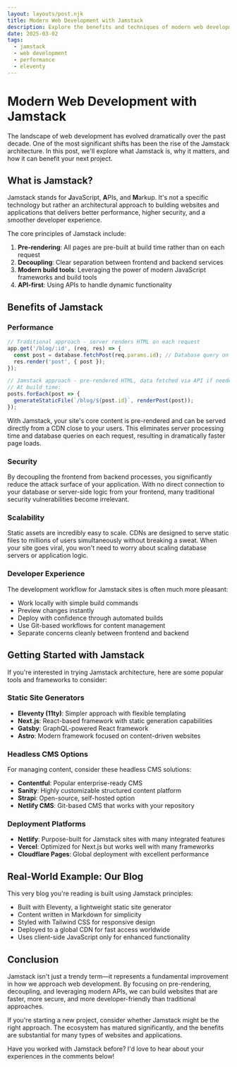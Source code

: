 ```yaml
---
layout: layouts/post.njk
title: Modern Web Development with Jamstack
description: Explore the benefits and techniques of modern web development using the Jamstack architecture
date: 2025-03-02
tags:
  - jamstack
  - web development
  - performance
  - eleventy
---
```


# Modern Web Development with Jamstack

The landscape of web development has evolved dramatically over the past decade. One of the most significant shifts has been the rise of the Jamstack architecture. In this post, we'll explore what Jamstack is, why it matters, and how it can benefit your next project.

## What is Jamstack?

Jamstack stands for **J**avaScript, **A**PIs, and **M**arkup. It's not a specific technology but rather an architectural approach to building websites and applications that delivers better performance, higher security, and a smoother developer experience.

The core principles of Jamstack include:

1. **Pre-rendering**: All pages are pre-built at build time rather than on each request
2. **Decoupling**: Clear separation between frontend and backend services
3. **Modern build tools**: Leveraging the power of modern JavaScript frameworks and build tools
4. **API-first**: Using APIs to handle dynamic functionality

## Benefits of Jamstack

### Performance

```javascript
// Traditional approach - server renders HTML on each request
app.get('/blog/:id', (req, res) => {
  const post = database.fetchPost(req.params.id); // Database query on each request
  res.render('post', { post });
});

// Jamstack approach - pre-rendered HTML, data fetched via API if needed
// At build time:
posts.forEach(post => {
  generateStaticFile(`/blog/${post.id}`, renderPost(post));
});
```

With Jamstack, your site's core content is pre-rendered and can be served directly from a CDN close to your users. This eliminates server processing time and database queries on each request, resulting in dramatically faster page loads.

### Security

By decoupling the frontend from backend processes, you significantly reduce the attack surface of your application. With no direct connection to your database or server-side logic from your frontend, many traditional security vulnerabilities become irrelevant.

### Scalability

Static assets are incredibly easy to scale. CDNs are designed to serve static files to millions of users simultaneously without breaking a sweat. When your site goes viral, you won't need to worry about scaling database servers or application logic.

### Developer Experience

The development workflow for Jamstack sites is often much more pleasant:

- Work locally with simple build commands
- Preview changes instantly
- Deploy with confidence through automated builds
- Use Git-based workflows for content management
- Separate concerns cleanly between frontend and backend

## Getting Started with Jamstack

If you're interested in trying Jamstack architecture, here are some popular tools and frameworks to consider:

### Static Site Generators

- **Eleventy (11ty)**: Simpler approach with flexible templating
- **Next.js**: React-based framework with static generation capabilities
- **Gatsby**: GraphQL-powered React framework
- **Astro**: Modern framework focused on content-driven websites

### Headless CMS Options

For managing content, consider these headless CMS solutions:

- **Contentful**: Popular enterprise-ready CMS
- **Sanity**: Highly customizable structured content platform
- **Strapi**: Open-source, self-hosted option
- **Netlify CMS**: Git-based CMS that works with your repository

### Deployment Platforms

- **Netlify**: Purpose-built for Jamstack sites with many integrated features
- **Vercel**: Optimized for Next.js but works well with many frameworks
- **Cloudflare Pages**: Global deployment with excellent performance

## Real-World Example: Our Blog

This very blog you're reading is built using Jamstack principles:

- Built with Eleventy, a lightweight static site generator
- Content written in Markdown for simplicity
- Styled with Tailwind CSS for responsive design
- Deployed to a global CDN for fast access worldwide
- Uses client-side JavaScript only for enhanced functionality

## Conclusion

Jamstack isn't just a trendy term—it represents a fundamental improvement in how we approach web development. By focusing on pre-rendering, decoupling, and leveraging modern APIs, we can build websites that are faster, more secure, and more developer-friendly than traditional approaches.

If you're starting a new project, consider whether Jamstack might be the right approach. The ecosystem has matured significantly, and the benefits are substantial for many types of websites and applications.

Have you worked with Jamstack before? I'd love to hear about your experiences in the comments below!